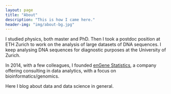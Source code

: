 ```yaml
---
layout: page
title: "About"
description: "This is how I came here."
header-img: "img/about-bg.jpg"
---
```


I studied physics, both master and PhD. Then I took a postdoc position at
ETH Zurich to work on the analysis of large datasets of DNA sequences. I keep
analysing DNA sequences for diagnostic purposes at the University of Zurich.

In 2014, with a few colleagues, I founded [enGene Statistics](http://www.engene.ch),
a company offering consulting in data analytics, with a focus on
bioinformatics/genomics.

Here I blog about data and data science in general.
